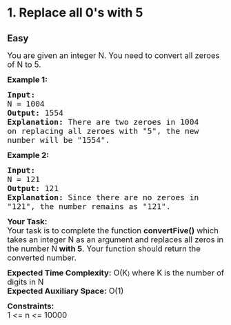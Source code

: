 # 1. Replace all 0's with 5
## Easy
<div class="problem-statement">
                <p></p><p><span style="font-size:18px">You are given an integer N. You need to convert all zeroes of N&nbsp;to 5. </span></p>

<p><span style="font-size:18px"><strong>Example 1:</strong></span></p>

<pre style="position: relative;"><span style="font-size:18px"><strong>Input:
</strong>N = 1004
<strong>Output: </strong>1554<strong>
Explanation: </strong>There are two zeroes in 1004
on replacing all zeroes with "5", the new
number will be "1554".</span>
<div class="open_grepper_editor" title="Edit &amp; Save To Grepper"></div></pre>

<p><span style="font-size:18px"><strong>Example 2:</strong></span></p>

<pre style="position: relative;"><span style="font-size:18px"><strong>Input:
</strong>N = 121
<strong>Output: </strong>121<strong>
Explanation: </strong>Since there are no zeroes in
"121", the number remains as "121".</span><div class="open_grepper_editor" title="Edit &amp; Save To Grepper"></div></pre>

<p><strong><span style="font-size:18px">Your Task:</span></strong><br>
<span style="font-size:18px">Your task is to complete the function <strong>convertFive()</strong> which takes an integer N&nbsp;as an argument and&nbsp;replaces all zeros in the number N<strong>&nbsp;with 5</strong>. Your function should return the converted number.</span></p>

<p><span style="font-size:18px"><strong>Expected Time Complexity:</strong> O(K</span>)<span style="font-size:18px"> where K is the number of digits in N<br>
<strong>Expected Auxiliary Space:</strong> O(1)</span></p>

<p><span style="font-size:18px"><strong>Constraints:</strong><br>
1 &lt;= n &lt;= 10000</span></p>
 <p></p>
            </div>